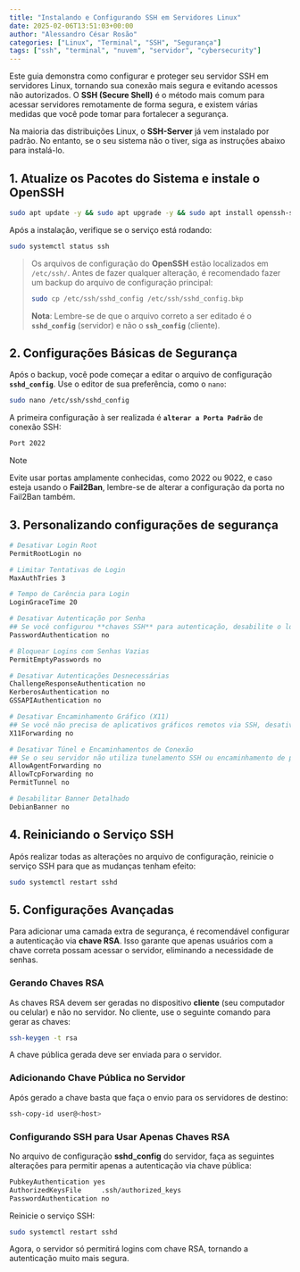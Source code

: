 ```yaml
---
title: "Instalando e Configurando SSH em Servidores Linux"
date: 2025-02-06T13:51:03+00:00
author: "Alessandro César Rosão"
categories: ["Linux", "Terminal", "SSH", "Segurança"]
tags: ["ssh", "terminal", "nuvem", "servidor", "cybersecurity"]
---
```


Este guia demonstra como configurar e proteger seu servidor SSH em servidores Linux, tornando sua conexão mais segura e evitando acessos não autorizados. O **SSH (Secure Shell)** é o método mais comum para acessar servidores remotamente de forma segura, e existem várias medidas que você pode tomar para fortalecer a segurança.


Na maioria das distribuições Linux, o **SSH-Server** já vem instalado por padrão. No entanto, se o seu sistema não o tiver, siga as instruções abaixo para instalá-lo.

## 1. Atualize os Pacotes do Sistema e instale o OpenSSH

```bash
sudo apt update -y && sudo apt upgrade -y && sudo apt install openssh-server openssh-client
```

Após a instalação, verifique se o serviço está rodando:

```bash
sudo systemctl status ssh
```

> Os arquivos de configuração do **OpenSSH** estão localizados em `/etc/ssh/`. Antes de fazer qualquer alteração, é recomendado fazer um backup do arquivo de configuração principal:
> ```bash
> sudo cp /etc/ssh/sshd_config /etc/ssh/sshd_config.bkp
> ```
> **Nota**: Lembre-se de que o arquivo correto a ser editado é o **`sshd_config`** (servidor) e não o **`ssh_config`** (cliente).

## 2. Configurações Básicas de Segurança

Após o backup, você pode começar a editar o arquivo de configuração **`sshd_config`**. Use o editor de sua preferência, como o `nano`:

```bash
sudo nano /etc/ssh/sshd_config
```
A primeira configuração à ser realizada é **`alterar a Porta Padrão`** de conexão SSH:
```bash
Port 2022
```

> [!NOTE]
> Evite usar portas amplamente conhecidas, como 2022 ou 9022, e caso esteja usando o **Fail2Ban**, lembre-se de alterar a configuração da porta no Fail2Ban também.


## 3. Personalizando configurações de segurança
```bash
# Desativar Login Root
PermitRootLogin no

# Limitar Tentativas de Login
MaxAuthTries 3

# Tempo de Carência para Login
LoginGraceTime 20

# Desativar Autenticação por Senha
## Se você configurou **chaves SSH** para autenticação, desabilite o login por senha para aumentar a segurança:
PasswordAuthentication no

# Bloquear Logins com Senhas Vazias
PermitEmptyPasswords no

# Desativar Autenticações Desnecessárias
ChallengeResponseAuthentication no
KerberosAuthentication no
GSSAPIAuthentication no

# Desativar Encaminhamento Gráfico (X11)
## Se você não precisa de aplicativos gráficos remotos via SSH, desative o X11 forwarding
X11Forwarding no

# Desativar Túnel e Encaminhamentos de Conexão
## Se o seu servidor não utiliza tunelamento SSH ou encaminhamento de portas, é recomendável desativar essas opções
AllowAgentForwarding no
AllowTcpForwarding no
PermitTunnel no

# Desabilitar Banner Detalhado
DebianBanner no
```

## 4. Reiniciando o Serviço SSH

Após realizar todas as alterações no arquivo de configuração, reinicie o serviço SSH para que as mudanças tenham efeito:

```bash
sudo systemctl restart sshd
```

## 5. Configurações Avançadas

Para adicionar uma camada extra de segurança, é recomendável configurar a autenticação via **chave RSA**. Isso garante que apenas usuários com a chave correta possam acessar o servidor, eliminando a necessidade de senhas.

### Gerando Chaves RSA

As chaves RSA devem ser geradas no dispositivo **cliente** (seu computador ou celular) e não no servidor. No cliente, use o seguinte comando para gerar as chaves:

```bash
ssh-keygen -t rsa
```

A chave pública gerada deve ser enviada para o servidor.

### Adicionando Chave Pública no Servidor

Após gerado a chave basta que faça o envio para os servidores de destino:

```bash
ssh-copy-id user@<host>
```

### Configurando SSH para Usar Apenas Chaves RSA

No arquivo de configuração **sshd_config** do servidor, faça as seguintes alterações para permitir apenas a autenticação via chave pública:

```bash
PubkeyAuthentication yes
AuthorizedKeysFile     .ssh/authorized_keys
PasswordAuthentication no
```

Reinicie o serviço SSH:

```bash
sudo systemctl restart sshd
```

Agora, o servidor só permitirá logins com chave RSA, tornando a autenticação muito mais segura.
